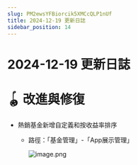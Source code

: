 ```yaml
---
slug: PM2ewsYFBiorcik5XMCcQLP1nUf
title: 2024-12-19 更新日誌
sidebar_position: 14
---
```



# 2024-12-19 更新日誌


# 🪀 改進與修復

- 熱銷基金新增自定義和按收益率排序
    - 路徑：「基金管理」-「App展示管理」

        ![image.png](/assets/eb3583cd2759be83dad81a06a4878e6d.png)

